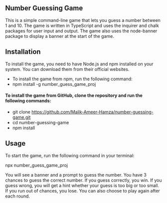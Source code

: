## Number Guessing Game

This is a simple command-line game that lets you guess a number between 1 and 10. The game is written in TypeScript and uses the inquirer and chalk packages for user input and output. The game also uses the node-banner package to display a banner at the start of the game.

## Installation

To install the game, you need to have Node.js and npm installed on your system. You can download them from their official websites.
 - To install the game from npm, run the following command:
 - npm install -g number_guess_game_proj

#### To install the game from GitHub, clone the repository and run the following commands:

 - git clone https://github.com/Malik-Ameer-Hamza/number-guessing-game.git
 - cd number-guessing-game
 - npm install


## Usage

To start the game, run the following command in your terminal:

npx number_guess_game_proj

You will see a banner and a prompt to guess the number. You have 3 chances to guess the correct number. If you guess correctly, you win. If you guess wrong, you will get a hint whether your guess is too big or too small. If you run out of chances, you lose. You can also choose to play again after each round.